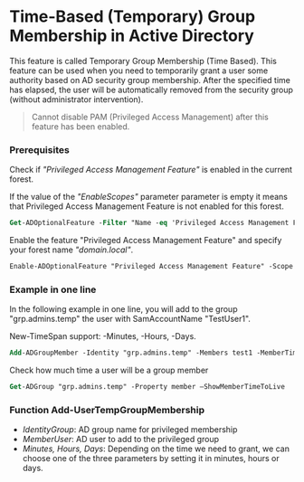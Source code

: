 # Time-Based (Temporary) Group Membership in Active Directory

This feature is called Temporary Group Membership (Time Based). This feature can be used when you need to temporarily grant a user some authority based on AD security group membership. After the specified time has elapsed, the user will be automatically removed from the security group (without administrator intervention).

> Cannot disable PAM (Privileged Access Management) after this feature has been enabled.

### Prerequisites

Check if *"Privileged Access Management Feature"* is enabled in the current forest.

If the value of the *"EnableScopes"* parameter parameter is empty it means that Privileged Access Management Feature is not enabled for this forest.
```ps
Get-ADOptionalFeature -Filter "Name -eq 'Privileged Access Management Feature'" | Select-Object "EnabledScopes"
```

Enable the feature "Privileged Access Management Feature" and specify your forest name *"domain.local"*.
```ps
Enable-ADOptionalFeature "Privileged Access Management Feature" -Scope ForestOrConfigurationSet -Target "domain.local"
```

### Example in one line

In the following example in one line, you will add to the group "grp.admins.temp" the user with SamAccountName "TestUser1".

New-TimeSpan support: -Minutes, -Hours, -Days.
```ps
Add-ADGroupMember -Identity "grp.admins.temp" -Members test1 -MemberTimeToLive (New-TimeSpan -Hours 8)
```

Check how much time a user will be a group member
```ps
Get-ADGroup "grp.admins.temp" -Property member –ShowMemberTimeToLive
```

### Function Add-UserTempGroupMembership

- *IdentityGroup*: AD group name for privileged membership 
- *MemberUser*: AD user to add to the privileged group
- *Minutes, Hours, Days*: Depending on the time we need to grant, we can choose one of the three parameters by setting it in minutes, hours or days.